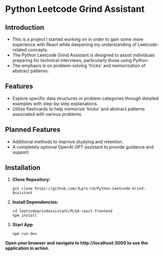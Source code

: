 # Python Leetcode Grind Assistant

## Introduction

- This is a project I started working on in order to gain some more experience with React while deepening my understanding of Leetcode-related concepts.
- The Python Leetcode Grind Assistant is designed to assist individuals preparing for technical interviews, particularly those using Python.
- The emphasis is on problem-solving 'tricks' and memorization of abstract patterns.

## Features

- Explore specific data structures or problem categories through detailed examples with step-by-step explanations.
- Utilize flashcards to help memorize 'tricks' and abstract patterns associated with various problems.

## Planned Features

- Additional methods to improve studying and retention.
- A completely optional OpenAI GPT assistant to provide guidance and support.

## Installation

1. **Clone Repository:**
 
   ```
   git clone https://github.com/JLpro-cd/Python-Leetcode-Grind-Assistant
   ```

2. **Install Dependencies:**

   ```
   cd leetcodegrindassistant/PLGA-react-frontend
   npm install
   ```

3. **Start App**

    ```
   npm run dev
   ```
**Open your browser and navigate to http://localhost:3000 to see the application in action.**

   

  
